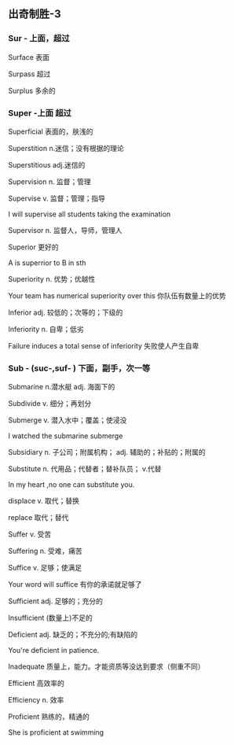## 出奇制胜-3

### Sur - 上面，超过

Surface 表面

Surpass 超过

Surplus 多余的

### Super -上面 超过

Superficial 表面的，肤浅的

Superstition n.迷信；没有根据的理论

Superstitious adj.迷信的

Supervision n. 监督；管理

Supervise v. 监督；管理；指导

I will supervise all students taking the examination

Supervisor n. 监督人，导师，管理人

Superior 更好的

A is superrior to B in sth

Superiority n. 优势；优越性

Your team has numerical superiority over this 你队伍有数量上的优势

Inferior adj. 较低的；次等的；下级的

Inferiority n. 自卑；低劣

Failure induces a total sense of inferiority 失败使人产生自卑

### Sub - (suc-,suf- ) 下面，副手，次一等

Submarine n.潜水艇 adj. 海面下的 

Subdivide v. 细分；再划分

Submerge v. 潜入水中；覆盖；使浸没

I watched the submarine submerge 

Subsidiary n. 子公司；附属机构； adj. 辅助的；补贴的；附属的 

Substitute n. 代用品；代替者；替补队员； v.代替

In my heart ,no one can substitute you.

displace  v. 取代；替换

replace 取代；替代

Suffer  v. 受苦

Suffering n. 受难，痛苦

Suffice v. 足够；使满足

Your word will suffice 有你的承诺就足够了

Sufficient adj. 足够的；充分的

Insufficient (数量上)不足的

Deficient adj. 缺乏的；不充分的;有缺陷的

You're deficient in patience.

Inadequate 质量上，能力。才能资质等没达到要求（侧重不同）

Efficient 高效率的

Efficiency n. 效率

Proficient 熟练的，精通的

She is proficient at swimming

